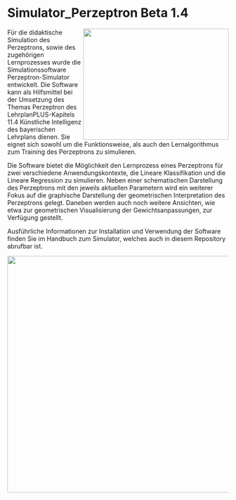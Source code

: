 # Simulator_Perzeptron Beta 1.4
  <img align="right" src="https://user-images.githubusercontent.com/114241060/232807015-9507efca-3f52-4942-8db4-cd8b4b6f510d.png" width="331" height="253"/>

Für die didaktische Simulation des Perzeptrons, sowie des zugehörigen Lernprozesses wurde die Simulationssoftware Perzeptron-Simulator entwickelt. Die Software kann als Hilfsmittel bei der Umsetzung des Themas Perzeptron des LehrplanPLUS-Kapitels 11.4 Künstliche Intelligenz des bayerischen Lehrplans dienen. Sie eignet sich sowohl um die Funktionsweise, als auch den Lernalgorithmus zum Training des Perzeptrons zu simulieren.

Die Software bietet die Möglichkeit den Lernprozess eines Perzeptrons für zwei verschiedene Anwendungskontexte, die Lineare Klassifikation und die Lineare Regression zu simulieren. Neben einer schematischen Darstellung des Perzeptrons mit den jeweils aktuellen Parametern wird ein weiterer Fokus auf die graphische Darstellung der geometrischen Interpretation des Perzeptrons gelegt. Daneben werden auch noch weitere Ansichten, wie etwa zur geometrischen Visualisierung der Gewichtsanpassungen, zur Verfügung gestellt.


Ausführliche Informationen zur Installation und Verwendung der Software finden Sie im Handbuch zum Simulator, welches auch in diesem Repository abrufbar ist.

<p align="center">
 <img src="https://user-images.githubusercontent.com/114241060/232807699-bcb3ed9f-b951-489c-819d-fa3668c8d998.png" width="749" height="539" />
